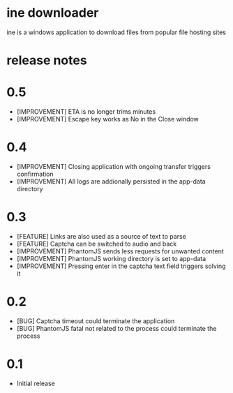 ine downloader
==============

ine is a windows application to download files from popular file hosting sites

release notes
=============

# 0.5
- [IMPROVEMENT] ETA is no longer trims minutes
- [IMPROVEMENT] Escape key works as No in the Close window

# 0.4
- [IMPROVEMENT] Closing application with ongoing transfer triggers confirmation
- [IMPROVEMENT] All logs are addionally persisted in the app-data directory

# 0.3
- [FEATURE] Links are also used as a source of text to parse
- [FEATURE] Captcha can be switched to audio and back
- [IMPROVEMENT] PhantomJS sends less requests for unwanted content
- [IMPROVEMENT] PhantomJS working directory is set to app-data
- [IMPROVEMENT] Pressing enter in the captcha text field triggers solving it

# 0.2
- [BUG] Captcha timeout could terminate the application
- [BUG] PhantomJS fatal not related to the process could terminate the process

# 0.1
- Initial release